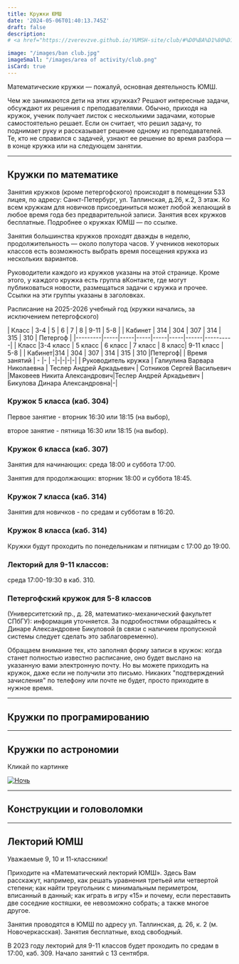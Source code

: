 ```yaml
---
title: Кружки ЮМШ
date: '2024-05-06T01:40:13.745Z'
draft: false
description: 
# <a href="https://zverevzve.github.io/YUMSH-site/club/#%D0%BA%D1%80%D1%83%D0%B6%D0%BA%D0%B8-%D0%BF%D0%BE-%D0%BC%D0%B0%D1%82%D0%B5%D0%BC%D0%B0%D1%82%D0%B8%D0%BA%D0%B5"> Математика </a> <a href="https://zverevzve.github.io/YUMSH-site/club/#%D0%BA%D1%80%D1%83%D0%B6%D0%BA%D0%B8-%D0%BF%D0%BE-%D0%BF%D1%80%D0%BE%D0%B3%D1%80%D0%B0%D0%BC%D0%B8%D1%80%D0%BE%D0%B2%D0%B0%D0%BD%D0%B8%D1%8E"> Программирование </a>

image: "/images/ban club.jpg"
imageSmall: "/images/area of ​​activity/club.png"
isCard: true
---
```

Математические кружки — пожалуй, основная деятельность ЮМШ.

Чем же занимаются дети на этих кружках? Решают интересные задачи, обсуждают их решения с преподавателями. Обычно, приходя на кружок, ученик получает листок с несколькими задачами, которые самостоятельно решает. Если он считает, что решил задачу, то поднимает руку и рассказывает решение одному из преподавателей. Те, кто не справился с задачей, узнают ее решение во время разбора — в конце кружка или на следующем занятии.

---
## Кружки по математике

Занятия кружков (кроме петергофского) происходят в помещении 533 лицея, по адресу: Санкт-Петербург, ул. Таллинская, д.26, к.2, 3 этаж. Ко всем кружкам для новичков присоединиться может любой желающий в любое время года без предварительной записи. Занятия всех кружков бесплатные. Подробнее о кружках ЮМШ — по ссылке.

Занятия большинства кружков проходят дважды в неделю, продолжительность — около полутора часов. У учеников некоторых классов есть возможность выбрать время посещения кружка из нескольких вариантов. 

Руководители каждого из кружков указаны на этой странице. Кроме этого, у каждого кружка есть группа вКонтакте, где могут публиковаться новости, размещаться задачи с кружка и прочее. Ссылки на эти группы указаны в заголовках.


Расписание на 2025-2026 учебный год (кружки начались, за исключением петергофского)


| Класс   | 3-4 |  5  |  6  |  7  |  8  | 9-11 |    5-8   |
| Кабинет | 314 | 304 | 307 | 314 | 315 | 310  | Петергоф |
|---------|-----|-----|-----|-----|-----|------|----------|
| Класс   |3-4 класс | 5 класс | 6 класс | 7 класс | 8 класс| 9-11 класс | 5-8 |
| Кабинет|314 | 304 | 307 | 314 | 315 | 310 |Петергоф|
| Время занятий  | - |- | -|-|-|-|-|
| Руководитель кружка  | Галиулина Варвара Николаевна | Теслер Андрей Аркадьевич | Сотников Сергей Васильевич |Маковеев Никита Александрович|Теслер Андрей Аркадьевич |Бикулова Динара Александровна|-|


### Кружок 5 класса (каб. 304)

Первое занятие - вторник 16:30 или 18:15 (на выбор),

второе занятие - пятница 16:30 или 18:15 (на выбор).

### Кружок 6 класса (каб. 307)

Занятия для начинающих: среда 18:00 и суббота 17:00.

Занятия для продолжающих: вторник 18:00 и суббота 18:45.

### Кружок 7 класса (каб. 314)

Занятия для новичков - по средам и субботам в 16:20.

### Кружок 8 класса (каб. 314)

Кружки будут проходить по понедельникам и пятницам с 17:00 до 19:00.

### Лекторий для 9-11 классов: 

среда 17:00-19:30 в каб. 310. 

### Петергофский кружок для 5-8 классов 

(Университетский пр., д. 28, математико-механический факультет СПбГУ): информация уточняется. За подробностями обращайтесь к Динаре Александровне Бикуловой (в связи с наличием пропускной системы следует сделать это заблаговременно).

Обращаем внимание тех, кто заполнял форму записи в кружок: когда станет полностью известно расписание, оно будет выслано на указанную вами электронную почту. Но вы можете приходить на кружок, даже если не получили это письмо. Никаких "подтверждений зачисления" по телефону или почте не будет, просто приходите в нужное время.

---
## Кружки по програмированию

---
## Кружки по астрономии

Кликай по картинке

[![Ночь](https://zverevzve.github.io/YUMSH-site/images/ban%20astro.jpg)](/club/astro)

---
## Конструкции и головоломки 

---
## Лекторий ЮМШ

Уважаемые 9, 10 и 11-классники!

Приходите на «Математический лекторий ЮМШ».  Здесь Вам расскажут, например, как решать уравнения третьей или четвертой степени; как найти треугольник с минимальным периметром, вписанный в данный; как играть в игру «15» и почему, если переставить две соседние костяшки, ее невозможно собрать; а также многое другое.

Занятия проводятся в ЮМШ по адресу ул. Таллинская, д. 26, к. 2 (м. Новочеркасская). Занятия бесплатные, вход свободный.

В 2023 году лекторий для 9-11 классов будет проходить по средам в 17:00, каб. 309. Начало занятий с 13 сентября.

